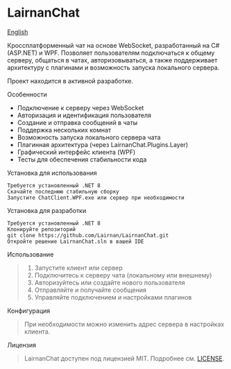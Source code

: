# LairnanChat

[English](README.en.md)

Кроссплатформенный чат на основе WebSocket, разработанный на C# (ASP.NET) и WPF. Позволяет пользователям подключаться к общему серверу, общаться в чатах, авторизовываться, а также поддерживает архитектуру с плагинами и возможность запуска локального сервера.

Проект находится в активной разработке.

Особенности

* Подключение к серверу через WebSocket
* Авторизация и идентификация пользователя
* Создание и отправка сообщений в чаты
* Поддержка нескольких комнат
* Возможность запуска локального сервера чата
* Плагинная архитектура (через LairnanChat.Plugins.Layer)
* Графический интерфейс клиента (WPF)
* Тесты для обеспечения стабильности кода

Установка для использования
```
Требуется установленный .NET 8
Скачайте последнюю стабильную сборку
Запустите ChatClient.WPF.exe или сервер при необходимости
```

Установка для разработки
```
Требуется установленный .NET 8
Клонируйте репозиторий
git clone https://github.com/Lairnan/LairnanChat.git
Откройте решение LairnanChat.sln в вашей IDE
```

Использование
> 1. Запустите клиент или сервер
> 2. Подключитесь к серверу чата (локальному или внешнему)
> 3. Авторизуйтесь или создайте нового пользователя
> 4. Отправляйте и получайте сообщения
> 5. Управляйте подключением и настройками плагинов

Конфигурация
> При необходимости можно изменить адрес сервера в настройках клиента.

Лицензия
> LairnanChat доступен под лицензией MIT. Подробнее см. [LICENSE](LICENSE).
